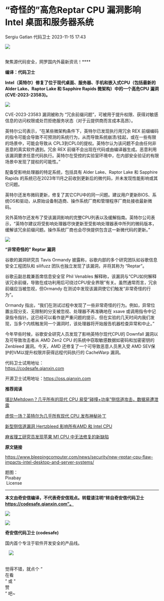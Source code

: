 #  “奇怪的”高危Reptar CPU 漏洞影响 Intel 桌面和服务器系统   
Sergiu Gatlan  代码卫士   2023-11-15 17:43  
  
![](https://mmbiz.qpic.cn/mmbiz_gif/Az5ZsrEic9ot90z9etZLlU7OTaPOdibteeibJMMmbwc29aJlDOmUicibIRoLdcuEQjtHQ2qjVtZBt0M5eVbYoQzlHiaw/640?wx_fmt=gif "")  
  
   
聚焦源代码安全，网罗国内外最新资讯！****  
  
**编译：代码卫士**  
  
**Intel（英特尔）修复了位于现代桌面、服务器、手机和嵌入式CPU（包括最新的 Alder Lake、Raptor Lake 和 Sapphire Rapids 微架构）中的一个高危CPU 漏洞 (CVE-2023-23583)。**  
  
![](https://mmbiz.qpic.cn/mmbiz_png/oBANLWYScMSZbDWoyEzJktEoNrHP3iara0un4lKOkJqia72wad6XdR9ymBDgRIT0auvyTtQ8mkhWAnQxc44mRvmQ/640?wx_fmt=png&from=appmsg "")  
  
  
CVE-2023-23583 漏洞被称为 “冗余前缀问题”，可被用于提升权限、获得对敏感信息的访问权限或处罚拒绝服务状态（对于云提供商而言成本高昂）。  
  
英特尔公司表示，“在某些微架构条件下，英特尔已发现执行用冗余 REX 前缀编码的指令可能会导致不可预测的系统行为，从而导致系统崩溃/挂起，或在一些有限的场景中，可能会导致从 CPL3到CPL0的提权。英特尔认为该问题不会由任何非恶意的真实软件遇到。冗余 REX 前缀不会出现在代码或由编译器生成。恶意利用该漏洞要求任意代码执行。英特尔在受控的实验室环境中，在内部安全验证的有限场景中发现了提权的可能性。”  
  
配备受影响处理器的特定系统，包括具有 Alder Lake、Raptor Lake 和 Sapphire Rapids 的系统已在2023年11月之前收到更新后的微代码，并未发现性能影响或其它问题。  
  
英特尔还发布微码更新，修复了其它CPU中的同一问题。建议用户更新BIOS、系统OS和驱动，从原始设备制造商、操作系统厂商和管理程序厂商处接收最新微码。  
  
另外英特尔还发布了受该漏洞影响的完整CPU列表以及缓解指南。英特尔公司表示，“英特尔建议将受影响处理器尽快更新至受影响处理器表中所列的微码版本，缓解该冗余前缀问题。操作系统厂商也会尽快提供包含这一新微代码的更新。”  
  
  
![](https://mmbiz.qpic.cn/mmbiz_gif/oBANLWYScMSZbDWoyEzJktEoNrHP3iaranqLdBxRcJwqm743Ihe7dQicQMicuRicoWWX8JMKU0ZPoKUXTibStiaFlT6w/640?wx_fmt=gif&from=appmsg "")  
  
**“非常奇怪的” Reptar 漏洞**  
  
  
  
谷歌的漏洞研究员 Tavis Ormandy 披露称，谷歌内部的多个研究团队如谷歌信息安全工程团队和 silifuzz 团队也独立发现了该漏洞，并将其称为 “Reptar”。  
  
谷歌云副总裁兼首席信息安全官 Phil Venables 解释称，该漏洞与“CPU如何解释该冗余前缀，导致在成功利用后可绕过CPU安全界限”有关。虽然通常而言，冗余前缀应当被忽视，但Ormandy 在测试中发现该漏洞使它们触发“非常奇怪的行为”。  
  
Ormandy 指出，“我们在测试过程中发现了一些非常奇怪的行为。例如，异常位置出现分支、无限制的分支被忽视、处理器不再准确地在 xsave 或调用指令中记录指令指针。这已经可以看作是严重问题的提示，但在实验的几天时间内我们发现，当多个内核触发同一个漏洞时，该处理器将开始报告机器检查异常和中止。”  
  
今年早些时候，谷歌安全研究人员发现了影响英特尔现代CPU的 Downfall 漏洞以及可导致攻击者从 AMD Zen2 CPU 的系统中窃取敏感数据如密码和加密密钥的Zenbleed 漏洞。今天，AMD 还修复了一个可导致恶意人员黑入受 AMD SEV保护的VM以提升权限并获得远程代码执行的 CacheWarp 漏洞。  
  
  
  
代码卫士试用地址：  
https://codesafe.qianxin.com  
  
开源卫士试用地址：https://oss.qianxin.com  
  
  
  
  
  
  
  
  
  
  
  
  
**推荐阅读**  
  
[堪比Meltdown？几乎所有的现代 CPU 易受“碰撞+功率”侧信道攻击，数据易遭泄露](http://mp.weixin.qq.com/s?__biz=MzI2NTg4OTc5Nw==&mid=2247517301&idx=1&sn=dc542520f59c9e8a02450e19d4f0989b&chksm=ea94b51fdde33c09d7d671b9986fa4e910a7208b39f050309c00bb6ef0f7afaa96cc008af9a6&scene=21#wechat_redirect)  
  
  
[虚惊一场？英特尔为几乎所有现代 CPU 发布神秘补丁](http://mp.weixin.qq.com/s?__biz=MzI2NTg4OTc5Nw==&mid=2247516496&idx=1&sn=abeb68405b9da13d650993ec601fb8b3&chksm=ea94b03adde3392c43f6bd1b06a329aa3f7b78ddbef6ba95f53374665a1407048938901c0e4b&scene=21#wechat_redirect)  
  
  
[新型侧信道漏洞 Hertzbleed 影响所有AMD 和 Intel CPU](http://mp.weixin.qq.com/s?__biz=MzI2NTg4OTc5Nw==&mid=2247512362&idx=2&sn=8b46a7d7acb584b00292304dfcc7fd67&chksm=ea948040dde30956d4770c1c90d9bf9b7ad1acc876eb83ac63c20987e9f83b6678f23e01c62e&scene=21#wechat_redirect)  
  
  
[麻省理工研究员发现苹果 M1 CPU 中无法修复的新缺陷](http://mp.weixin.qq.com/s?__biz=MzI2NTg4OTc5Nw==&mid=2247512281&idx=3&sn=1bae3c23b647e073efcb6df3fa15dcce&chksm=ea9481b3dde308a5b6ece11817a148a6d20a38c366288e9c3183f774bd4a6768612fac6f33cb&scene=21#wechat_redirect)  
  
  
  
  
**原文链接**  
  
https://www.bleepingcomputer.com/news/security/new-reptar-cpu-flaw-impacts-intel-desktop-and-server-systems/  
  
  
题图：  
Pixabay  
 License  
  
****  
**本文由奇安信编译，不代表奇安信观点。转载请注明“转自奇安信代码卫士 https://codesafe.qianxin.com”。**  
  
  
  
  
![](https://mmbiz.qpic.cn/mmbiz_jpg/oBANLWYScMSf7nNLWrJL6dkJp7RB8Kl4zxU9ibnQjuvo4VoZ5ic9Q91K3WshWzqEybcroVEOQpgYfx1uYgwJhlFQ/640?wx_fmt=jpeg "")  
  
![](https://mmbiz.qpic.cn/mmbiz_jpg/oBANLWYScMSN5sfviaCuvYQccJZlrr64sRlvcbdWjDic9mPQ8mBBFDCKP6VibiaNE1kDVuoIOiaIVRoTjSsSftGC8gw/640?wx_fmt=jpeg "")  
  
**奇安信代码卫士 (codesafe)**  
  
国内首个专注于软件开发安全的产品线。  
  
   ![](https://mmbiz.qpic.cn/mmbiz_gif/oBANLWYScMQ5iciaeKS21icDIWSVd0M9zEhicFK0rbCJOrgpc09iaH6nvqvsIdckDfxH2K4tu9CvPJgSf7XhGHJwVyQ/640?wx_fmt=gif "")  
  
   
觉得不错，就点个 “  
在看  
” 或 "  
赞  
” 吧~  
  
